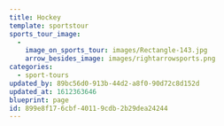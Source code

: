 ```yaml
---
title: Hockey
template: sportstour
sports_tour_image:
  -
    image_on_sports_tour: images/Rectangle-143.jpg
    arrow_besides_image: images/rightarrowsports.png
categories:
  - sport-tours
updated_by: 89bc56d0-913b-44d2-a8f0-90d72c8d152d
updated_at: 1612363646
blueprint: page
id: 899e8f17-6cbf-4011-9cdb-2b29dea24244
---
```

